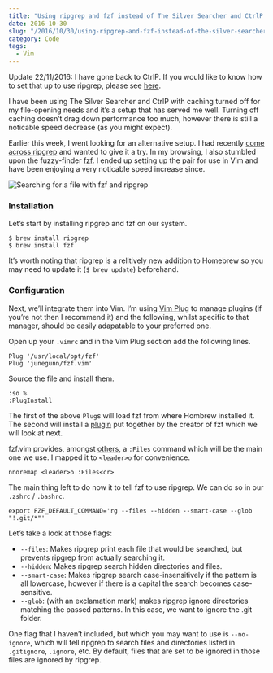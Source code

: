 ```yaml
---
title: "Using ripgrep and fzf instead of The Silver Searcher and CtrlP in Vim"
date: 2016-10-30
slug: "/2016/10/30/using-ripgrep-and-fzf-instead-of-the-silver-searcher-and-ctrlp-in-vim/"
category: Code
tags:
  - Vim
---
```


Update 22/11/2016: I have gone back to CtrlP. If you would like to know how to set that up to use ripgrep, please see [here](http://elliotekj.com/2016/11/22/setup-ctrlp-to-use-ripgrep-in-vim/).

I have been using The Silver Searcher and CtrlP with caching turned off for my file-opening needs and it’s a setup that has served me well. Turning off caching doesn’t drag down performance too much, however there is still a noticable speed decrease (as you might expect).

Earlier this week, I went looking for an alternative setup. I had recently [come across ripgrep](http://blog.burntsushi.net/ripgrep/) and wanted to give it a try. In my browsing, I also stumbled upon the fuzzy-finder [fzf](https://github.com/junegunn/fzf). I ended up setting up the pair for use in Vim and have been enjoying a very noticable speed increase since.

![Searching for a file with fzf and ripgrep](./fzf.gif)

### Installation

Let’s start by installing ripgrep and fzf on our system.

```
$ brew install ripgrep
$ brew install fzf
```

It’s worth noting that ripgrep is a relitively new addition to Homebrew so you may need to update it (`$ brew update`) beforehand.

### Configuration

Next, we’ll integrate them into Vim. I’m using [Vim Plug](https://github.com/junegunn/vim-plug) to manage plugins (if you’re not then I recommend it) and the following, whilst specific to that manager, should be easily adapatable to your preferred one.

Open up your `.vimrc` and in the Vim Plug section add the following lines.

```vim
Plug '/usr/local/opt/fzf'
Plug 'junegunn/fzf.vim'
```

Source the file and install them.

```vim
:so %
:PlugInstall
```

The first of the above `Plug`s will load fzf from where Hombrew installed it. The second will install a [plugin](https://github.com/junegunn/fzf.vim) put together by the creator of fzf which we will look at next.

fzf.vim provides, amongst [others](https://github.com/junegunn/fzf.vim#commands), a `:Files` command which will be the main one we use. I mapped it to `<leader>o` for convenience.

```vim
nnoremap <leader>o :Files<cr>
```

The main thing left to do now it to tell fzf to use ripgrep. We can do so in our `.zshrc` / `.bashrc`.

```
export FZF_DEFAULT_COMMAND='rg --files --hidden --smart-case --glob "!.git/*"'
```

Let’s take a look at those flags:

- `--files`: Makes ripgrep print each file that would be searched, but prevents ripgrep from actually searching it.
- `--hidden`: Makes ripgrep search hidden directories and files.
- `--smart-case`: Makes ripgrep search case-insensitively if the pattern is all lowercase, however if there is a capital the search becomes case-sensitive.
- `--glob`: (with an exclamation mark) makes ripgrep ignore directories matching the passed patterns. In this case, we want to ignore the .git folder.

One flag that I haven’t included, but which you may want to use is `--no-ignore`, which will tell ripgrep to search files and directories listed in `.gitignore`, `.ignore`, etc. By default, files that are set to be ignored in those files are ignored by ripgrep.

